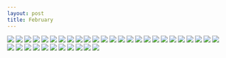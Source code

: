 ```yaml
---
layout: post
title: February
---
```


![](https://i.imgur.com/YztxzrJ.jpg)
![](https://i.imgur.com/15Joduv.jpg)
![](https://i.imgur.com/ci50tPz.jpg)
![](https://i.imgur.com/gs7p05n.jpg)
![](https://i.imgur.com/wRr98Gs.jpg)
![](https://i.imgur.com/HXd056G.jpg)
![](https://i.imgur.com/pSuz50r.jpg)
![](https://i.imgur.com/5tF6Lyn.jpg)
![](https://i.imgur.com/wAwzCNw.jpg)
![](https://i.imgur.com/EJSG2YO.jpg)
![](https://i.imgur.com/n5aAQAX.jpg)
![](https://i.imgur.com/y88IOzX.jpg)
![](https://i.imgur.com/o1KrGc2.jpg)
![](https://i.imgur.com/ujCWZ8D.jpg)
![](https://i.imgur.com/Bec6ZJ5.jpg)
![](https://i.imgur.com/l1E5n1H.jpg)
![](https://i.imgur.com/9nMPb0d.jpg)
![](https://i.imgur.com/l0cd49c.jpg)
![](https://i.imgur.com/90tnj67.jpg)
![](https://i.imgur.com/qKtdUI1.jpg)
![](https://i.imgur.com/3JOa6pS.jpg)
![](https://i.imgur.com/e7I7PpS.jpg)
![](https://i.imgur.com/Qkh71W3.jpg)
![](https://i.imgur.com/jllCtAy.jpg)
![](https://imgur.com/s7eXEqO.jpg)
![](https://imgur.com/EfDL7Cz.jpg)
![](https://imgur.com/XxHuUGx.jpg)
![](https://imgur.com/EfZ6d1U.jpg)
![](https://imgur.com/j3inUEg.jpg)
![](https://imgur.com/29fgbDr.jpg)
![](https://imgur.com/YKbNLZW.jpg)
![](https://imgur.com/TtSD0XO.jpg)
![](https://imgur.com/p3dm0Sj.jpg)
![](https://imgur.com/qBQIuIR.jpg)
![](https://imgur.com/mr9y2gU.jpg)
![](https://imgur.com/pbLc9Wu.jpg)

